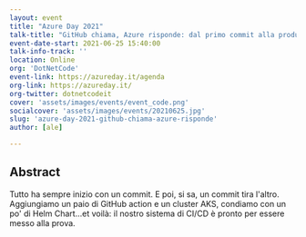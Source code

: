 ```yaml
---
layout: event
title: "Azure Day 2021"
talk-title: "GitHub chiama, Azure risponde: dal primo commit alla produzione"
event-date-start: 2021-06-25 15:40:00
talk-info-track: ''
location: Online
org: 'DotNetCode'
event-link: https://azureday.it/agenda
org-link: https://azureday.it/
org-twitter: dotnetcodeit
cover: 'assets/images/events/event_code.png'
socialcover: 'assets/images/events/20210625.jpg'
slug: 'azure-day-2021-github-chiama-azure-risponde'
author: [ale]

---
```

## Abstract
Tutto ha sempre inizio con un commit. E poi, si sa, un commit tira l'altro. Aggiungiamo un paio di GitHub action e un cluster AKS, condiamo con un po' di Helm Chart...et voilà: il nostro sistema di CI/CD è pronto per essere messo alla prova.